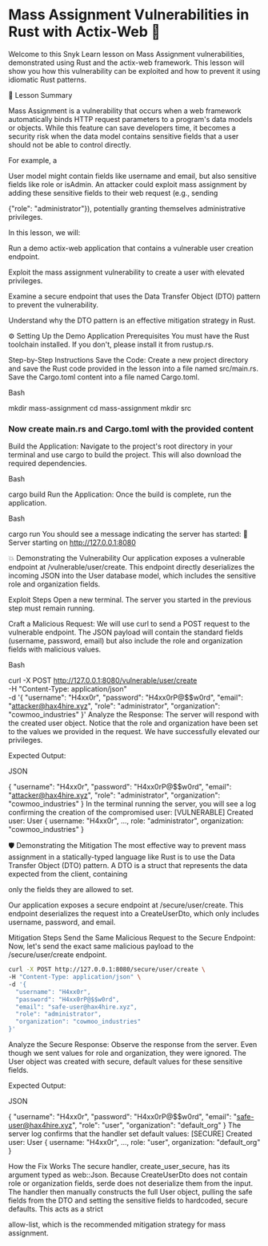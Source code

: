 # Mass Assignment Vulnerabilities in Rust with Actix-Web 🦀


Welcome to this Snyk Learn lesson on Mass Assignment vulnerabilities, demonstrated using Rust and the actix-web framework. This lesson will show you how this vulnerability can be exploited and how to prevent it using idiomatic Rust patterns.

📖 Lesson Summary

Mass Assignment is a vulnerability that occurs when a web framework automatically binds HTTP request parameters to a program's data models or objects. While this feature can save developers time, it becomes a security risk when the data model contains sensitive fields that a user should not be able to control directly. 


For example, a 

User model might contain fields like username and email, but also sensitive fields like role or isAdmin. An attacker could exploit mass assignment by adding these sensitive fields to their web request (e.g., sending 



{"role": "administrator"}), potentially granting themselves administrative privileges. 


In this lesson, we will:

Run a demo actix-web application that contains a vulnerable user creation endpoint.

Exploit the mass assignment vulnerability to create a user with elevated privileges.

Examine a secure endpoint that uses the Data Transfer Object (DTO) pattern to prevent the vulnerability.

Understand why the DTO pattern is an effective mitigation strategy in Rust.

⚙️ Setting Up the Demo Application
Prerequisites
You must have the Rust toolchain installed. If you don't, please install it from rustup.rs.

Step-by-Step Instructions
Save the Code:
Create a new project directory and save the Rust code provided in the lesson into a file named src/main.rs. Save the Cargo.toml content into a file named Cargo.toml.

Bash

mkdir mass-assignment
cd mass-assignment
mkdir src

### Now create main.rs and Cargo.toml with the provided content

Build the Application:
Navigate to the project's root directory in your terminal and use cargo to build the project. This will also download the required dependencies.

Bash

cargo build
Run the Application:
Once the build is complete, run the application.

Bash

cargo run
You should see a message indicating the server has started:
🚀 Server starting on http://127.0.0.1:8080

💥 Demonstrating the Vulnerability
Our application exposes a vulnerable endpoint at /vulnerable/user/create. This endpoint directly deserializes the incoming JSON into the User database model, which includes the sensitive role and organization fields.

Exploit Steps
Open a new terminal. The server you started in the previous step must remain running.

Craft a Malicious Request:
We will use curl to send a POST request to the vulnerable endpoint. The JSON payload will contain the standard fields (username, password, email) but also include the role and organization fields with malicious values.

Bash

curl -X POST http://127.0.0.1:8080/vulnerable/user/create \
-H "Content-Type: application/json" \
-d '{
  "username": "H4xx0r",
  "password": "H4xx0rP@$$w0rd",
  "email": "attacker@hax4hire.xyz",
  "role": "administrator",
  "organization": "cowmoo_industries"
}'
Analyze the Response:
The server will respond with the created user object. Notice that the role and organization have been set to the values we provided in the request. We have successfully elevated our privileges.

Expected Output:

JSON

{
  "username": "H4xx0r",
  "password": "H4xx0rP@$$w0rd",
  "email": "attacker@hax4hire.xyz",
  "role": "administrator",
  "organization": "cowmoo_industries"
}
In the terminal running the server, you will see a log confirming the creation of the compromised user:
[VULNERABLE] Created user: User { username: "H4xx0r", ..., role: "administrator", organization: "cowmoo_industries" }

🛡️ Demonstrating the Mitigation
The most effective way to prevent mass assignment in a statically-typed language like Rust is to use the Data Transfer Object (DTO) pattern. A DTO is a struct that represents the data expected from the client, containing 

only the fields they are allowed to set. 

Our application exposes a secure endpoint at /secure/user/create. This endpoint deserializes the request into a CreateUserDto, which only includes username, password, and email.

Mitigation Steps
Send the Same Malicious Request to the Secure Endpoint:
Now, let's send the exact same malicious payload to the /secure/user/create endpoint.

```bash
curl -X POST http://127.0.0.1:8080/secure/user/create \
-H "Content-Type: application/json" \
-d '{
  "username": "H4xx0r",
  "password": "H4xx0rP@$$w0rd",
  "email": "safe-user@hax4hire.xyz",
  "role": "administrator",
  "organization": "cowmoo_industries"
}'
```

Analyze the Secure Response:
Observe the response from the server. Even though we sent values for role and organization, they were ignored. The User object was created with secure, default values for these sensitive fields.

Expected Output:

JSON

{
  "username": "H4xx0r",
  "password": "H4xx0rP@$$w0rd",
  "email": "safe-user@hax4hire.xyz",
  "role": "user",
  "organization": "default_org"
}
The server log confirms that the handler set default values:
[SECURE] Created user: User { username: "H4xx0r", ..., role: "user", organization: "default_org" }

How the Fix Works
The secure handler, create_user_secure, has its argument typed as web::Json<CreateUserDto>. Because CreateUserDto does not contain role or organization fields, serde does not deserialize them from the input. The handler then manually constructs the full User object, pulling the safe fields from the DTO and setting the sensitive fields to hardcoded, secure defaults. This acts as a strict 

allow-list, which is the recommended mitigation strategy for mass assignment. 
